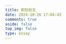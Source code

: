 ```yaml
---
title: 即刻短文
date: 2024-10-26 17:04:43
comments: true
aside: false
top_img: false
type: essay
---
```

